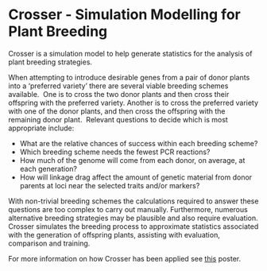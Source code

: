 # Crosser - Simulation Modelling for Plant Breeding

Crosser is a simulation model to help generate statistics for the analysis of plant breeding strategies.

When attempting to introduce desirable genes from a pair of donor plants into a ‘preferred variety’ there are several viable breeding schemes available.  One is to cross the two donor plants and then cross their offspring with the preferred variety.  Another is to cross the preferred variety with one of the donor plants, and then cross the offspring with the remaining donor plant.  Relevant questions to decide which is most appropriate include:

* What are the relative chances of success within each breeding scheme?
* Which breeding scheme needs the fewest PCR reactions?
* How much of the genome will come from each donor, on average, at each generation?
*	How will linkage drag affect the amount of genetic material from donor parents at loci near the selected traits and/or markers?

With non-trivial breeding schemes the calculations required to answer these questions are too complex to carry out manually.  Furthermore, numerous alternative breeding strategies may be plausible and also require evaluation.  Crosser simulates the breeding process to approximate statistics associated with the generation of offspring plants, assisting with evaluation, comparison and training.


For more information on how Crosser has been applied see [this](https://dl.dropboxusercontent.com/u/1570773/20140202_Poster-A1-FINAL.pdf) poster.

